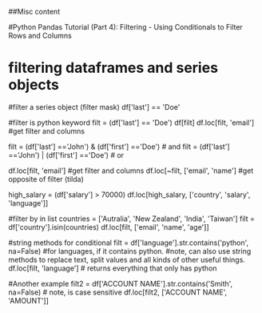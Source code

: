 ##Misc content

#Python Pandas Tutorial (Part 4): Filtering - Using Conditionals to Filter Rows and Columns
# filtering dataframes and series objects

#filter a series object (filter mask)
df['last'] == 'Doe'

#filter is python keyword
filt = (df['last'] == 'Doe')
df[filt]
df.loc[filt, 'email'] #get filter and columns


filt = (df['last'] =='John') & (df['first'] =='Doe') # and
filt = (df['last'] =='John') | (df['first'] =='Doe') # or

df.loc[filt, 'email'] #get filter and columns
df.loc[~filt, ['email', 'name'] #get opposite of filter (tilda) 

high_salary = (df['salary'] > 70000)
df.loc[high_salary, ['country', 'salary', 'language']]


#filter by in list
countries = ['Autralia', 'New Zealand', 'India', 'Taiwan']
filt = df['country'].isin(countries)
df.loc[filt, ['email', 'name', 'age']]

#string methods for conditional
filt = df['language'].str.contains('python', na=False) #for languages, if it contains python.
#note, can also use string methods to replace text, split values and all kinds of other useful things.
df.loc[filt, 'language'] # returns everything that only has python

#Another example
filt2 = df['ACCOUNT NAME'].str.contains('Smith', na=False) # note, is case sensitive
df.loc[filt2, ['ACCOUNT NAME', 'AMOUNT']]
